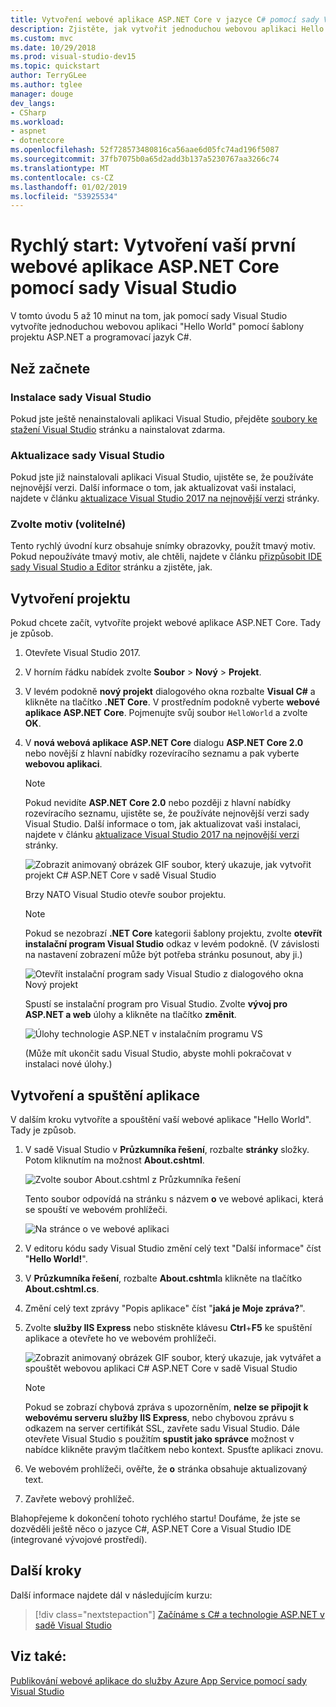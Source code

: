 ```yaml
---
title: Vytvoření webové aplikace ASP.NET Core v jazyce C# pomocí sady Visual Studio
description: Zjistěte, jak vytvořit jednoduchou webovou aplikaci Hello World v sadě Visual Studio s C# a ASP.NET Core, krok za krokem.
ms.custom: mvc
ms.date: 10/29/2018
ms.prod: visual-studio-dev15
ms.topic: quickstart
author: TerryGLee
ms.author: tglee
manager: douge
dev_langs:
- CSharp
ms.workload:
- aspnet
- dotnetcore
ms.openlocfilehash: 52f728573480816ca56aae6d05fc74ad196f5087
ms.sourcegitcommit: 37fb7075b0a65d2add3b137a5230767aa3266c74
ms.translationtype: MT
ms.contentlocale: cs-CZ
ms.lasthandoff: 01/02/2019
ms.locfileid: "53925534"
---
```

# <a name="quickstart-use-visual-studio-to-create-your-first-aspnet-core-web-app"></a>Rychlý start: Vytvoření vaší první webové aplikace ASP.NET Core pomocí sady Visual Studio

V tomto úvodu 5 až 10 minut na tom, jak pomocí sady Visual Studio vytvoříte jednoduchou webovou aplikaci "Hello World" pomocí šablony projektu ASP.NET a programovací jazyk C#.

## <a name="before-you-begin"></a>Než začnete

### <a name="install-visual-studio"></a>Instalace sady Visual Studio

Pokud jste ještě nenainstalovali aplikaci Visual Studio, přejděte [soubory ke stažení Visual Studio](https://visualstudio.microsoft.com/downloads/?utm_medium=microsoft&utm_source=docs.microsoft.com&utm_campaign=button+cta&utm_content=download+vs2017) stránku a nainstalovat zdarma.

### <a name="update-visual-studio"></a>Aktualizace sady Visual Studio

Pokud jste již nainstalovali aplikaci Visual Studio, ujistěte se, že používáte nejnovější verzi. Další informace o tom, jak aktualizovat vaši instalaci, najdete v článku [aktualizace Visual Studio 2017 na nejnovější verzi](../install/update-visual-studio.md) stránky.

### <a name="choose-your-theme-optional"></a>Zvolte motiv (volitelné)

Tento rychlý úvodní kurz obsahuje snímky obrazovky, použít tmavý motiv. Pokud nepoužíváte tmavý motiv, ale chtěli, najdete v článku [přizpůsobit IDE sady Visual Studio a Editor](quickstart-personalize-the-ide.md) stránku a zjistěte, jak.

## <a name="create-a-project"></a>Vytvoření projektu

Pokud chcete začít, vytvoříte projekt webové aplikace ASP.NET Core. Tady je způsob.

1. Otevřete Visual Studio 2017.

1. V horním řádku nabídek zvolte **Soubor** > **Nový** > **Projekt**.

1. V levém podokně **nový projekt** dialogového okna rozbalte **Visual C#** a klikněte na tlačítko **.NET Core**. V prostředním podokně vyberte **webové aplikace ASP.NET Core**. Pojmenujte svůj soubor `HelloWorld` a zvolte **OK**.

1. V **nová webová aplikace ASP.NET Core** dialogu **ASP.NET Core 2.0** nebo novější z hlavní nabídky rozevíracího seznamu a pak vyberte **webovou aplikaci**.

   > [!NOTE]
   > Pokud nevidíte **ASP.NET Core 2.0** nebo později z hlavní nabídky rozevíracího seznamu, ujistěte se, že používáte nejnovější verzi sady Visual Studio. Další informace o tom, jak aktualizovat vaši instalaci, najdete v článku [aktualizace Visual Studio 2017 na nejnovější verzi](../install/update-visual-studio.md) stránky.

   ![Zobrazit animovaný obrázek GIF soubor, který ukazuje, jak vytvořit projekt C# ASP.NET Core v sadě Visual Studio](../ide/media/csharp-aspnet-animated-create-project.gif)

   Brzy NATO Visual Studio otevře soubor projektu.

   > [!NOTE]
   > Pokud se nezobrazí **.NET Core** kategorii šablony projektu, zvolte **otevřít instalační program Visual Studio** odkaz v levém podokně. (V závislosti na nastavení zobrazení může být potřeba stránku posunout, aby ji.)
   >
   > ![Otevřít instalační program sady Visual Studio z dialogového okna Nový projekt](../ide/media/open-visual-studio-installer.png)
   >
   > Spustí se instalační program pro Visual Studio. Zvolte **vývoj pro ASP.NET a web** úlohy a klikněte na tlačítko **změnit**.
   >
   > ![Úlohy technologie ASP.NET v instalačním programu VS](../ide/media/quickstart-aspnet-workload.png)
   >
   > (Může mít ukončit sadu Visual Studio, abyste mohli pokračovat v instalaci nové úlohy.)

## <a name="create-and-run-the-app"></a>Vytvoření a spuštění aplikace

V dalším kroku vytvoříte a spouštění vaší webové aplikace "Hello World". Tady je způsob.

1. V sadě Visual Studio v **Průzkumníka řešení**, rozbalte **stránky** složky. Potom kliknutím na možnost **About.cshtml**.

   ![Zvolte soubor About.cshtml z Průzkumníka řešení](../ide/media/csharp-aspnet-about-page-html-file.png)

   Tento soubor odpovídá na stránku s názvem **o** ve webové aplikaci, která se spouští ve webovém prohlížeči.

   ![Na stránce o ve webové aplikaci](../ide/media/csharp-aspnet-about-page.png)

1. V editoru kódu sady Visual Studio změní celý text "Další informace" číst "**Hello World!**".

1. V **Průzkumníka řešení**, rozbalte **About.cshtml**a klikněte na tlačítko **About.cshtml.cs**.

1. Změní celý text zprávy "Popis aplikace" číst "**jaká je Moje zpráva?**".

1. Zvolte **služby IIS Express** nebo stiskněte klávesu **Ctrl**+**F5** ke spuštění aplikace a otevřete ho ve webovém prohlížeči.

   ![Zobrazit animovaný obrázek GIF soubor, který ukazuje, jak vytvářet a spouštět webovou aplikaci C# ASP.NET Core v sadě Visual Studio](../ide/media/csharp-aspnet-animated-hello-world.gif)

   > [!NOTE]
   > Pokud se zobrazí chybová zpráva s upozorněním, **nelze se připojit k webovému serveru služby IIS Express**, nebo chybovou zprávu s odkazem na server certifikát SSL, zavřete sadu Visual Studio. Dále otevřete Visual Studio s použitím **spustit jako správce** možnost v nabídce klikněte pravým tlačítkem nebo kontext. Spusťte aplikaci znovu.

1. Ve webovém prohlížeči, ověřte, že **o** stránka obsahuje aktualizovaný text.

1. Zavřete webový prohlížeč.

Blahopřejeme k dokončení tohoto rychlého startu! Doufáme, že jste se dozvěděli ještě něco o jazyce C#, ASP.NET Core a Visual Studio IDE (integrované vývojové prostředí).

## <a name="next-steps"></a>Další kroky

Další informace najdete dál v následujícím kurzu:

> [!div class="nextstepaction"]
> [Začínáme s C# a technologie ASP.NET v sadě Visual Studio](../get-started/csharp/tutorial-aspnet-core.md)

## <a name="see-also"></a>Viz také:

[Publikování webové aplikace do služby Azure App Service pomocí sady Visual Studio](../deployment/quickstart-deploy-to-azure.md)
